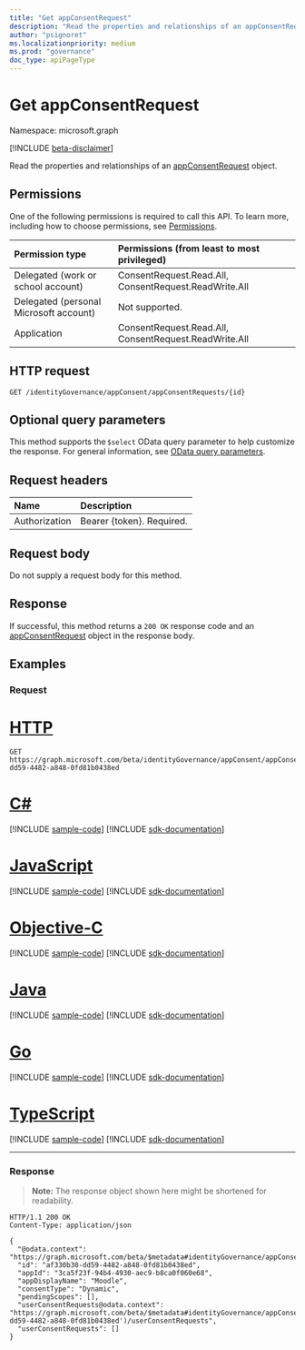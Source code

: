 ```yaml
---
title: "Get appConsentRequest"
description: "Read the properties and relationships of an appConsentRequest object."
author: "psignoret"
ms.localizationpriority: medium
ms.prod: "governance"
doc_type: apiPageType
---
```


# Get appConsentRequest
Namespace: microsoft.graph

[!INCLUDE [beta-disclaimer](../../includes/beta-disclaimer.md)]

Read the properties and relationships of an [appConsentRequest](../resources/appconsentrequest.md) object.

## Permissions
One of the following permissions is required to call this API. To learn more, including how to choose permissions, see [Permissions](/graph/permissions-reference).

|Permission type|Permissions (from least to most privileged)|
|:---|:---|
|Delegated (work or school account)|ConsentRequest.Read.All, ConsentRequest.ReadWrite.All|
|Delegated (personal Microsoft account)|Not supported.|
|Application|ConsentRequest.Read.All, ConsentRequest.ReadWrite.All|

## HTTP request

<!-- {
  "blockType": "ignored"
}
-->
``` http
GET /identityGovernance/appConsent/appConsentRequests/{id}
```

## Optional query parameters
This method supports the `$select` OData query parameter to help customize the response. For general information, see [OData query parameters](/graph/query-parameters).

## Request headers
|Name|Description|
|:---|:---|
|Authorization|Bearer {token}. Required.|

## Request body
Do not supply a request body for this method.

## Response

If successful, this method returns a `200 OK` response code and an [appConsentRequest](../resources/appconsentrequest.md) object in the response body.

## Examples

### Request

# [HTTP](#tab/http)
<!-- {
  "blockType": "request",
  "name": "get_appconsentrequest"
}
-->
``` http
GET https://graph.microsoft.com/beta/identityGovernance/appConsent/appConsentRequests/af330b30-dd59-4482-a848-0fd81b0438ed
```
# [C#](#tab/csharp)
[!INCLUDE [sample-code](../includes/snippets/csharp/get-appconsentrequest-csharp-snippets.md)]
[!INCLUDE [sdk-documentation](../includes/snippets/snippets-sdk-documentation-link.md)]

# [JavaScript](#tab/javascript)
[!INCLUDE [sample-code](../includes/snippets/javascript/get-appconsentrequest-javascript-snippets.md)]
[!INCLUDE [sdk-documentation](../includes/snippets/snippets-sdk-documentation-link.md)]

# [Objective-C](#tab/objc)
[!INCLUDE [sample-code](../includes/snippets/objc/get-appconsentrequest-objc-snippets.md)]
[!INCLUDE [sdk-documentation](../includes/snippets/snippets-sdk-documentation-link.md)]

# [Java](#tab/java)
[!INCLUDE [sample-code](../includes/snippets/java/get-appconsentrequest-java-snippets.md)]
[!INCLUDE [sdk-documentation](../includes/snippets/snippets-sdk-documentation-link.md)]

# [Go](#tab/go)
[!INCLUDE [sample-code](../includes/snippets/go/get-appconsentrequest-go-snippets.md)]
[!INCLUDE [sdk-documentation](../includes/snippets/snippets-sdk-documentation-link.md)]

# [TypeScript](#tab/typescript)
[!INCLUDE [sample-code](../includes/snippets/typescript/get-appconsentrequest-typescript-snippets.md)]
[!INCLUDE [sdk-documentation](../includes/snippets/snippets-sdk-documentation-link.md)]

---



### Response
>**Note:** The response object shown here might be shortened for readability.
<!-- {
  "blockType": "response",
  "truncated": true,
  "@odata.type": "microsoft.graph.appConsentRequest"
}
-->
``` http
HTTP/1.1 200 OK
Content-Type: application/json

{
  "@odata.context": "https://graph.microsoft.com/beta/$metadata#identityGovernance/appConsent/appConsentRequests/$entity",
  "id": "af330b30-dd59-4482-a848-0fd81b0438ed",
  "appId": "3ca5f23f-94b4-4930-aec9-b8ca0f060e68",
  "appDisplayName": "Moodle",
  "consentType": "Dynamic",
  "pendingScopes": [],
  "userConsentRequests@odata.context": "https://graph.microsoft.com/beta/$metadata#identityGovernance/appConsent/appConsentRequests('af330b30-dd59-4482-a848-0fd81b0438ed')/userConsentRequests",
  "userConsentRequests": []
}
```

